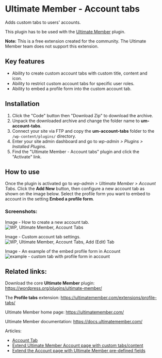 # Ultimate Member - Account tabs
Adds custom tabs to users' accounts.

This plugin has to be used with the [Ultimate Member](https://wordpress.org/plugins/ultimate-member/) plugin.

__Note:__ This is a free extension created for the community. The Ultimate Member team does not support this extension.

## Key features
- Ability to create custom account tabs with custom title, content and icon.
- Ability to restrict custom account tabs for specific user roles.
- Ability to embed a profile form into the custom account tab.

## Installation
1. Click the "Code" button then "Download Zip" to download the archive.
2. Unpack the downloaded archive and change the folder name to __um-account-tabs__.
3. Connect your site via FTP and copy the __um-account-tabs__ folder to the `/wp-content/plugins/` directory.
4. Enter your site admin dashboard and go to *wp-admin > Plugins > Installed Plugins*.
5. Find the "Ultimate Member - Account tabs" plugin and click the "Activate" link.

## How to use
Once the plugin is activated go to *wp-admin > Ultimate Member > Account Tabs*.
Click the __Add New__ button, then configure a new account tab as shown on the image below.
Select the profile form you want to embed to account in the setting __Embed a profile form__.

### Screenshots:

Image - How to create a new account tab.
![WP, Ultimate Member, Account Tabs](https://user-images.githubusercontent.com/113178913/200563260-7c127190-2933-4b93-94b7-ddf190706bb9.png)

Image - Custom account tab settings.
![WP, Ultimate Member, Account Tabs, Add (Edit) Tab](https://user-images.githubusercontent.com/113178913/200563285-df4bd1bc-536c-4be4-8354-bf19365b75a9.png)

Image - An example of the embed profile form in Account
![example - custom tab with profile form in account](https://user-images.githubusercontent.com/113178913/200563307-c69e7d23-e568-41c6-acb6-712ea32e87a2.png)

## Related links:
Download the core __Ultimate Member__ plugin: https://wordpress.org/plugins/ultimate-member/

The __Profile tabs__ extension: https://ultimatemember.com/extensions/profile-tabs/

Ultimate Member home page: https://ultimatemember.com/

Ultimate Member documentation: https://docs.ultimatemember.com/

Articles:
- [Account Tab](https://docs.ultimatemember.com/article/40-account-tab)
- [Extend Ultimate Member Account page with custom tabs/content](https://docs.ultimatemember.com/article/65-extend-ultimate-member-account-page-with-custom-tabs-content)
- [Extend the Account page with Ultimate Member pre-defined fields](https://docs.ultimatemember.com/article/1770-extend-the-account-page-with-ultimate-member-pre-defined-fields)
